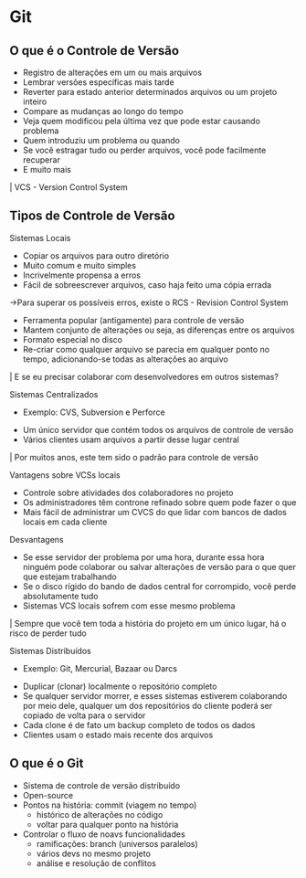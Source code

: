 # Git

## O que é o Controle de Versão
* Registro de alterações em um ou mais arquivos
* Lembrar versões específicas mais tarde
* Reverter para estado anterior determinados arquivos ou um projeto inteiro
* Compare as mudanças ao longo do tempo
* Veja quem modificou pela última vez que pode estar causando problema
* Quem introduziu um problema ou quando
* Se você estragar tudo ou perder arquivos, você pode facilmente recuperar
* E muito mais

| VCS - Version Control System

## Tipos de Controle de Versão

Sistemas Locais
* Copiar os arquivos para outro diretório
* Muito comum e muito simples
* Incrivelmente propensa a erros
* Fácil de sobreescrever arquivos, caso haja feito uma cópia errada

->Para superar os possíveis erros, existe o RCS - Revision Control System
* Ferramenta popular (antigamente) para controle de versão
* Mantem conjunto de alterações ou seja, as diferenças entre os arquivos
* Formato especial no disco
* Re-criar como qualquer arquivo se parecia em qualquer ponto no tempo, adicionando-se todas as alterações ao arquivo

| E se eu precisar colaborar com desenvolvedores em outros sistemas?

Sistemas Centralizados
- Exemplo: CVS, Subversion e Perforce
* Um único servidor que contém todos os arquivos de controle de versão
* Vários clientes usam arquivos a partir desse lugar central

| Por muitos anos, este tem sido o padrão para controle de versão

Vantagens sobre VCSs locais
* Controle sobre atividades dos colaboradores no projeto
* Os administradores têm controne refinado sobre quem pode fazer o que
* Mais fácil de administrar um CVCS do que lidar com bancos de dados locais em cada cliente

Desvantagens
* Se esse servidor der problema por uma hora, durante essa hora ninguém pode colaborar ou salvar alterações de versão para o que quer que estejam trabalhando
* Se o disco rígido do bando de dados central for corrompido, você perde absolutamente tudo
* Sistemas VCS locais sofrem com esse mesmo problema

| Sempre que você tem toda a história do projeto em um único lugar, há o risco de perder tudo

Sistemas Distribuídos
- Exemplo: Git, Mercurial, Bazaar ou Darcs
* Duplicar (clonar) localmente o repositório completo
* Se qualquer servidor morrer, e esses sistemas estiverem colaborando por meio dele, qualquer um dos repositórios do cliente poderá ser copiado de volta para o servidor
* Cada clone é de fato um backup completo de todos os dados
* Clientes usam o estado mais recente dos arquivos

## O que é o Git
* Sistema de controle de versão distribuído
* Open-source
* Pontos na história: commit (viagem no tempo)
  * histórico de alterações no código
  * voltar para qualquer ponto na história
* Controlar o fluxo de noavs funcionalidades
  * ramificações: branch (universos paralelos)
  * vários devs no mesmo projeto
  * análise e resolução de conflitos

